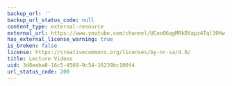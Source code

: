 ```yaml
---
backup_url: ''
backup_url_status_code: null
content_type: external-resource
external_url: https://www.youtube.com/channel/UCooO6qgMRkDVapz4Tql3OHw
has_external_license_warning: true
is_broken: false
license: https://creativecommons.org/licenses/by-nc-sa/4.0/
title: Lecture Videos
uid: 3d8eeba8-16c5-4569-9c54-16239bc100f4
url_status_code: 200
---
```

